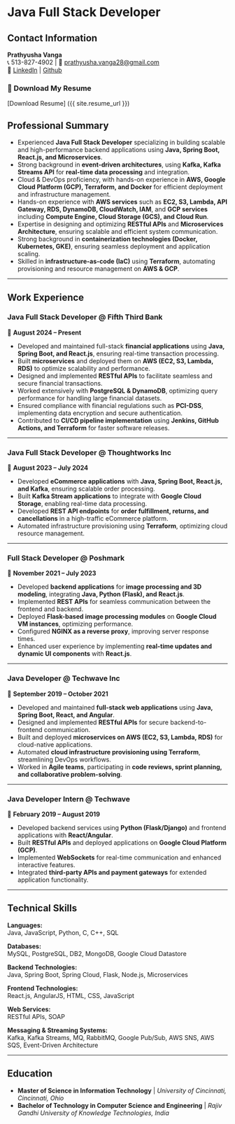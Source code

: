 # Java Full Stack Developer

## Contact Information
**Prathyusha Vanga**  
📞 513-827-4902 | 📧 prathyusha.vanga28@gmail.com  
🔗 [LinkedIn](#https://www.linkedin.com/in/prathyushavanga/) | [Github](#https://github.com/Prathyusha632)
### 📄 Download My Resume
[Download Resume] ({{ site.resume_url }})

## Professional Summary
- Experienced **Java Full Stack Developer** specializing in building scalable and high-performance backend applications using **Java, Spring Boot, React.js, and Microservices**.
- Strong background in **event-driven architectures**, using **Kafka, Kafka Streams API** for **real-time data processing** and integration.
- Cloud & DevOps proficiency, with hands-on experience in **AWS, Google Cloud Platform (GCP), Terraform, and Docker** for efficient deployment and infrastructure management.
- Hands-on experience with **AWS services** such as **EC2, S3, Lambda, API Gateway, RDS, DynamoDB, CloudWatch, IAM**, and **GCP services** including **Compute Engine, Cloud Storage (GCS), and Cloud Run**.
- Expertise in designing and optimizing **RESTful APIs** and **Microservices Architecture**, ensuring scalable and efficient system communication.
- Strong background in **containerization technologies (Docker, Kubernetes, GKE)**, ensuring seamless deployment and application scaling.
- Skilled in **infrastructure-as-code (IaC)** using **Terraform**, automating provisioning and resource management on **AWS & GCP**.

---

## Work Experience

### **Java Full Stack Developer @ Fifth Third Bank**  
📅 **August 2024 – Present**  

- Developed and maintained full-stack **financial applications** using **Java, Spring Boot, and React.js**, ensuring real-time transaction processing.
- Built **microservices** and deployed them on **AWS (EC2, S3, Lambda, RDS)** to optimize scalability and performance.
- Designed and implemented **RESTful APIs** to facilitate seamless and secure financial transactions.
- Worked extensively with **PostgreSQL & DynamoDB**, optimizing query performance for handling large financial datasets.
- Ensured compliance with financial regulations such as **PCI-DSS**, implementing data encryption and secure authentication.
- Contributed to **CI/CD pipeline implementation** using **Jenkins, GitHub Actions, and Terraform** for faster software releases.

---

### **Java Full Stack Developer @ Thoughtworks Inc**  
📅 **August 2023 – July 2024**  

- Developed **eCommerce applications** with **Java, Spring Boot, React.js, and Kafka**, ensuring scalable order processing.
- Built **Kafka Stream applications** to integrate with **Google Cloud Storage**, enabling real-time data processing.
- Developed **REST API endpoints** for **order fulfillment, returns, and cancellations** in a high-traffic eCommerce platform.
- Automated infrastructure provisioning using **Terraform**, optimizing cloud resource management.

---

### **Full Stack Developer @ Poshmark**  
📅 **November 2021 – July 2023**  

- Developed **backend applications** for **image processing and 3D modeling**, integrating **Java, Python (Flask), and React.js**.
- Implemented **REST APIs** for seamless communication between the frontend and backend.
- Deployed **Flask-based image processing modules** on **Google Cloud VM instances**, optimizing performance.
- Configured **NGINX as a reverse proxy**, improving server response times.
- Enhanced user experience by implementing **real-time updates and dynamic UI components** with **React.js**.

---

### **Java Developer @ Techwave Inc**  
📅 **September 2019 – October 2021**  

- Developed and maintained **full-stack web applications** using **Java, Spring Boot, React, and Angular**.
- Designed and implemented **RESTful APIs** for secure backend-to-frontend communication.
- Built and deployed **microservices on AWS (EC2, S3, Lambda, RDS)** for cloud-native applications.
- Automated **cloud infrastructure provisioning using Terraform**, streamlining DevOps workflows.
- Worked in **Agile teams**, participating in **code reviews, sprint planning, and collaborative problem-solving**.

---

### **Java Developer Intern @ Techwave**  
📅 **February 2019 – August 2019**  

- Developed backend services using **Python (Flask/Django)** and frontend applications with **React/Angular**.
- Built **RESTful APIs** and deployed applications on **Google Cloud Platform (GCP)**.
- Implemented **WebSockets** for real-time communication and enhanced interactive features.
- Integrated **third-party APIs and payment gateways** for extended application functionality.

---
## Technical Skills

**Languages:**  
Java, JavaScript, Python, C, C++, SQL  

**Databases:**  
MySQL, PostgreSQL, DB2, MongoDB, Google Cloud Datastore  

**Backend Technologies:**  
Java, Spring Boot, Spring Cloud, Flask, Node.js, Microservices  

**Frontend Technologies:**  
React.js, AngularJS, HTML, CSS, JavaScript  

**Web Services:**  
RESTful APIs, SOAP  

**Messaging & Streaming Systems:**  
Kafka, Kafka Streams, MQ, RabbitMQ, Google Pub/Sub, AWS SNS, AWS SQS, Event-Driven Architecture  

---
## Education

- **Master of Science in Information Technology** | *University of Cincinnati, Cincinnati, Ohio*  
- **Bachelor of Technology in Computer Science and Engineering** | *Rajiv Gandhi University of Knowledge Technologies, India*  

